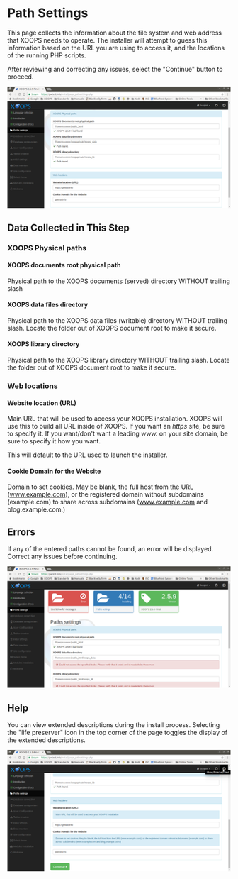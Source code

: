 # Path Settings

This page collects the information about the file system and web address
that XOOPS needs to operate. The installer will attempt to guess this information
based on the URL you are using to access it, and the locations of the running
PHP scripts.

After reviewing and correcting any issues, select the "Continue" button to proceed.

![XOOPS Installer Path Settings](../../assets/installer-04-02.png)

## Data Collected in This Step
### XOOPS Physical paths
#### XOOPS documents root physical path
Physical path to the XOOPS documents (served) directory WITHOUT trailing slash

#### XOOPS data files directory
Physical path to the XOOPS data files (writable) directory WITHOUT trailing
slash. Locate the folder out of XOOPS document root to make it secure.

#### XOOPS library directory
Physical path to the XOOPS library directory WITHOUT trailing slash.
Locate the folder out of XOOPS document root to make it secure.

### Web locations
#### Website location (URL)
Main URL that will be used to access your XOOPS installation. XOOPS will
use this to build all URL inside of XOOPS. If you want an *https* site,
be sure to specify it. If you want/don't want a leading *www.* on your
site domain, be sure to specify it how you want.

This will default to the URL used to launch the installer.

#### Cookie Domain for the Website
Domain to set cookies. May be blank, the full host from the URL (www.example.com), or the registered domain without subdomains (example.com) to share across subdomains (www.example.com and blog.example.com.)

## Errors
If any of the entered paths cannot be found, an error will be displayed. Correct
any issues before continuing.

![XOOPS Installer Path Settings Error](../../assets/installer-04-01.png)

## Help
You can view extended descriptions during the install process. Selecting
the "life preserver" icon in the top corner of the page toggles the
display of the extended descriptions.

![XOOPS Installer Path Settings Help](../../assets/installer-04-03.png)
